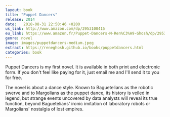 ```yaml
---
layout: book
title: "Puppet Dancers"
release: 2014
date:   2018-08-31 22:50:46 +0200
us_link: http://www.amazon.com/dp/2953100415
eu_link: https://www.amazon.fr/Puppet-Dancers-M-Ren%C3%A9-Ghosh/dp/2953100415
genre: novel
image: images/puppetdancers-medium.jpeg
extract: https://reneghosh.github.io/books/puppetdancers.html
categories: book
---
```


Puppet Dancers is my first novel. It is available in both print and electronic form. If you don't feel like paying for it, just email me and I'll send it to you for free.

The novel is about a dance style. Known to Baguetelians as the robotic swerve and to Margolians as the puppet dance, its history is veiled in legend, but strange events uncovered by data analysts will reveal its true function, beyond Baguetelians' ironic imitation of laboratory robots or Margolians' nostalgia of lost empires.

<script type="application/ld+json">
{
"@context":"http://schema.org",
"@type":"Book",
"name" : "Liver",
"author": {
  "@type":"Person",
  "name":"René Ghosh"
},
"url" : "http://www.amazon.com/dp/2953100415",
"workExample" : [{
  "@type": "Book",
  "isbn": "978-2953100419",
  "bookEdition": "1st Edition",
  "bookFormat": "http://schema.org/Paperback",
  "potentialAction":{
  "@type":"ReadAction",
  "target":
    {
      "@type":"EntryPoint",
      "urlTemplate": "http://www.amazon.com/dp/2953100415",
      "actionPlatform":[
        "http://schema.org/DesktopWebPlatform",
        "http://schema.org/IOSPlatform",
        "http://schema.org/AndroidPlatform"
      ]
    },
    "expectsAcceptanceOf":{
      "@type":"Offer",
      "Price":9.25,
      "priceCurrency":"USD",
      "eligibleRegion" : {
        "@type":"Country",
        "name":"US"
      },
      "availability": "http://schema.org/InStock"
    }
  }
}]
}
</script>